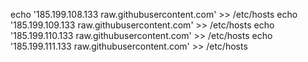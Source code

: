 




echo '185.199.108.133 raw.githubusercontent.com' >> /etc/hosts
echo '185.199.109.133 raw.githubusercontent.com' >> /etc/hosts
echo '185.199.110.133 raw.githubusercontent.com' >> /etc/hosts
echo '185.199.111.133 raw.githubusercontent.com' >> /etc/hosts



